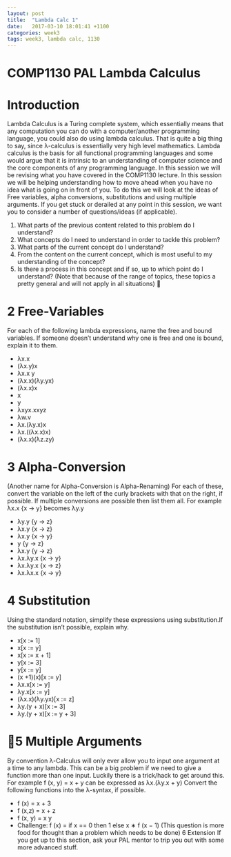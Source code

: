 ```yaml
---
layout: post
title:  "Lambda Calc 1"
date:   2017-03-10 18:01:41 +1100
categories: week3
tags: week3, lambda calc, 1130
---
```


# COMP1130 PAL Lambda Calculus

# Introduction

Lambda Calculus is a Turing complete system, which essentially means that any computation you can do with a computer/another programming language, you could also do using lambda calculus. That is quite a big thing to say, since λ-calculus is essentially very high level mathematics. Lambda calculus is the basis for all functional programming languages and some would argue that it is intrinsic to an understanding of computer science and the core components of any programming language. In this session we will be revising what you have covered in the COMP1130 lecture. In this session we will be helping understanding how to move ahead when you have no idea what is going on in front of you. To do this we will look at the ideas of Free variables, alpha conversions, substitutions and using multiple arguments. If you get stuck or derailed at any point in this session, we want you to consider a number of questions/ideas (if applicable).

1. What parts of the previous content related to this problem do I understand?
2. What concepts do I need to understand in order to tackle this problem?
3. What parts of the current concept do I understand?
4. From the content on the current concept, which is most useful to my understanding of the
concept?
5. Is there a process in this concept and if so, up to which point do I understand?
(Note that because of the range of topics, these topics a pretty general and will not apply in all situations)

# 2 Free-Variables
For each of the following lambda expressions, name the free and bound variables. If someone doesn’t understand why one is free and one is bound, explain it to them.
* λx.x
* (λx.y)x
* λx.x y
* (λx.x)(λy.yx)
* (λx.x)x
* x
* y
* λxyx.xxyz
* λw.v
* λx.(λy.x)x
* λx.((λx.x)x)
* (λx.x)(λz.zy)

# 3 Alpha-Conversion
(Another name for Alpha-Conversion is Alpha-Renaming) For each of these, convert the variable on the left of the curly brackets with that on the right, if possible. If multiple conversions are possible then list them all. For example λx.x {x → y} becomes λy.y
* λy.y {y → z}
* λx.y {x → z}
* λx.y {x → y}
* y {y → z}
* λx.y {y → z}
* λx.λy.x {x → y}
* λx.λy.x {x → z}
* λx.λx.x {x → y}
# 4 Substitution
Using the standard notation, simplify these expressions using substitution.If the substitution isn’t possible, explain why.
* x[x := 1]
* x[x := y]
* x[x := x + 1]
* y[x := 3]
* y[x := y]
* (x +1)(x)[x := y]
* λx.x[x := y]
* λy.x[x := y]
* (λx.x)(λy.yx)[x := z]
* λy.(y + x)[x := 3]
* λy.(y + x)[x := y + 3]

# 5 Multiple Arguments
By convention λ-Calculus will only ever allow you to input one argument at a time to any lambda. This can be a big problem if we need to give a function more than one input. Luckily there is a trick/hack to get around this. For example f (x, y) = x + y can be expressed as λx.(λy.x + y) Convert the following functions into the λ-syntax, if possible.
* f (x) = x + 3
* f (x,z) = x + z
* f (x, y) = x y
* Challenge: f (x) = if x == 0 then 1 else x ∗ f (x − 1) (This question is more food for thought than a problem which needs to be done)
6 Extension
If you get up to this section, ask your PAL mentor to trip you out with some more advanced stuff.